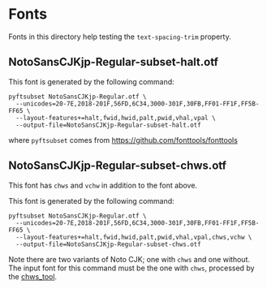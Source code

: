 # Fonts

Fonts in this directory help testing the `text-spacing-trim` property.

## NotoSansCJKjp-Regular-subset-halt.otf

This font is generated by the following command:
```
pyftsubset NotoSansCJKjp-Regular.otf \
  --unicodes=20-7E,2018-201F,56FD,6C34,3000-301F,30FB,FF01-FF1F,FF5B-FF65 \
  --layout-features+=halt,fwid,hwid,palt,pwid,vhal,vpal \
  --output-file=NotoSansCJKjp-Regular-subset-halt.otf
```
where `pyftsubset` comes from https://github.com/fonttools/fonttools

## NotoSansCJKjp-Regular-subset-chws.otf

This font has `chws` and `vchw` in addition to the font above.

This font is generated by the following command:
```
pyftsubset NotoSansCJKjp-Regular.otf \
  --unicodes=20-7E,2018-201F,56FD,6C34,3000-301F,30FB,FF01-FF1F,FF5B-FF65 \
  --layout-features+=halt,fwid,hwid,palt,pwid,vhal,vpal,chws,vchw \
  --output-file=NotoSansCJKjp-Regular-subset-chws.otf
```
Note there are two variants of Noto CJK; one with `chws` and one without.
The input font for this command must be the one with `chws`, processed by the
[chws_tool](https://github.com/googlefonts/chws_tool).
